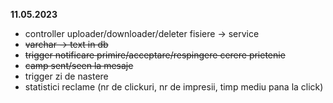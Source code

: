**11.05.2023**
- controller uploader/downloader/deleter fisiere -> service
- <s>varchar -> text in db</s>
- <s>trigger notificare primire/acceptare/respingere cerere prietenie</s>
- <s>camp sent/seen la mesaje</s>
- trigger zi de nastere
- statistici reclame (nr de clickuri, nr de impresii, timp mediu pana la click)